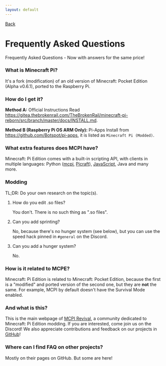 ```yaml
---
layout: default
---
```


[Back](index.html)

# Frequently Asked Questions

Frequently Asked Questions - Now with answers for the same price!

### What is Minecraft Pi?

It's a fork (modification) of an old version of Minecraft: Pocket Edition (Alpha v0.6.1), ported to the Raspberry Pi.

### How do I get it?

__Method A:__ Official Instructions
Read https://gitea.thebrokenrail.com/TheBrokenRail/minecraft-pi-reborn/src/branch/master/docs/INSTALL.md.

__Method B (Raspberry Pi OS ARM Only):__ Pi-Apps
Install from https://github.com/Botspot/pi-apps, it is listed as `Minecraft Pi (Modded)`.

### What extra features does MCPI have?

Minecraft: Pi Edition comes with a built-in scripting API, with clients in multiple languages: Python ([mcpi](https://github.com/martinohanlon/mcpi), [Picraft](https://picraft.readthedocs.io/)), [JavaScript](https://github.com/mdnorman/node-mcpi), Java and many more.

### Modding
TL;DR: Do your own research on the topic(s).

1. How do you edit .so files?

   You don't. There is no such thing as ".so files".

2. Can you add sprinting?

   No, because there's no hunger system (see below), but you can use the speed hack pinned in `#general` on the Discord.

3. Can you add a hunger system?

   No.

### How is it related to MCPE?

Minecraft: Pi Edition is related to Minecraft: Pocket Edition, because the first is a "modified" and ported version of the second one, but they are **not** the same. For example, MCPI by default doesn't have the Survival Mode enabled.

### And what is this?

This is the main webpage of [MCPI Revival](https://github.com/MCPI-Revival), a community dedicated to Minecraft: Pi Edition modding. If you are interested, come join us on the Discord! We also appreciate contributions and feedback on our projects in [GitHub](https://github.com/MCPI-Revival)!

### Where can I find FAQ on other projects?

Mostly on their pages on GitHub. But some are here!
